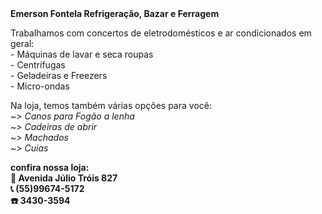 <!Doctype HTML>
 <Html>
  <Head>
   <Tittle><strong>Emerson Fontela Refrigeração, Bazar e Ferragem</strong></Tittle>
 </Head>
  <Body>
   <P>Trabalhamos com concertos de eletrodomésticos e ar condicionados em geral:<Br>
- Máquinas de lavar e seca roupas<Br>
- Centrífugas<Br>
- Geladeiras e Freezers<Br>
- Micro-ondas</P>
    <P>Na loja, temos também várias opções para você:<Br>
<em>~> Canos para Fogão a lenha<Br>
~> Cadeiras de abrir<Br>
~> Machados<Br>
~> Cuias<Br></em></p>
  <p><strong>confira nossa loja:<Br>
📌 Avenida Júlio Tróis 827 <Br>
📞 (55)99674-5172<Br>
☎️ 3430-3594</strong>
  </p>
 </body>
 </Html>
